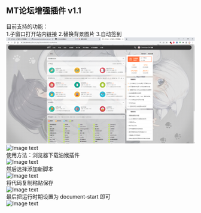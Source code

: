 ## MT论坛增强插件 v1.1

目前支持的功能：<br>
1.子窗口打开站内链接
2.替换背景图片
3.自动签到
![Image text](https://github.com/cokkeijigen/bbsmtdefine/blob/main/image1.png)<br>
![Image text](http://cdn.img.kggzs.cn/uploads/img/2022/18/202262fb26eb75605.png)<br>
使用方法：浏览器下载油猴插件<br>
![Image text](http://cdn.img.kggzs.cn/uploads/img/2022/18/202262fb274674f72.png)<br>
然后选择添加新脚本<br>
![Image text](http://cdn.img.kggzs.cn/uploads/img/2022/18/202262fb276750752.png)<br>
将代码复制粘贴保存<br>
![Image text](http://cdn.img.kggzs.cn/uploads/img/2022/18/202262fb27a493401.png)<br>
最后把运行时期设置为 document-start 即可<br>
![Image text](http://cdn.img.kggzs.cn/uploads/img/2022/18/202262fb890035bb0.png)<br>
